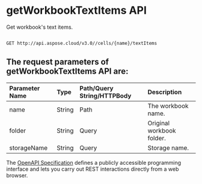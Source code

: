 # **getWorkbookTextItems API**

Get workbook's text items. 

```bash

GET http://api.aspose.cloud/v3.0//cells/{name}/textItems

```

## The request parameters of **getWorkbookTextItems** API are: 

| Parameter Name | Type | Path/Query String/HTTPBody | Description | 
| :- | :- | :- |:- | 
|name|String|Path|The workbook name.|
|folder|String|Query|Original workbook folder.|
|storageName|String|Query|Storage name.|


The [OpenAPI Specification](https://reference.aspose.cloud/cells/#/WorkbookController/GetWorkbookTextItems) defines a publicly accessible programming interface and lets you carry out REST interactions directly from a web browser.
